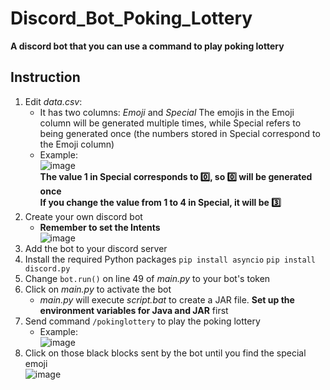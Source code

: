 # Discord_Bot_Poking_Lottery
**A discord bot that you can use a command to play poking lottery**

## Instruction
1. Edit *data.csv*:
   * It has two columns:
     *Emoji* and *Special*
      The emojis in the Emoji column will be generated multiple times, while Special refers to being generated once (the         numbers stored in Special correspond to the Emoji column)
   * Example:  
      ![image](https://github.com/hangjeff/Discord_Bot_Poking_Lottery/assets/163969474/d90186a8-3958-48f0-a384-ed0399561a0b)  
        **The value 1 in Special corresponds to :zero:, so :zero: will be generated once**  
        **If you change the value from 1 to 4 in Special, it will be :three:**
2. Create your own discord bot
   * **Remember to set the Intents**  
     ![image](https://github.com/hangjeff/Discord_Bot_Poking_Lottery/assets/163969474/8a449f12-2fb8-4499-b4e9-fec219c18e85)
3.  Add the bot to your discord server
4. Install the required Python packages
   ``pip install asyncio``
   ``pip install discord.py``
5. Change ``bot.run()`` on line 49 of *main.py* to your bot's token
6. Click on *main.py* to activate the bot
   * *main.py* will execute *script.bat* to create a JAR file. **Set up the environment variables for Java and JAR** first
7. Send command ``/pokinglottery`` to play the poking lottery
   * Example:  
      ![image](https://github.com/hangjeff/Discord_Bot_Poking_Lottery/assets/163969474/821e1b67-2402-4328-b9d2-bf2a8a715b80)
8. Click on those black blocks sent by the bot until you find the special emoji  
 ![image](https://github.com/hangjeff/Discord_Bot_Poking_Lottery/assets/163969474/8b574b49-d139-44b3-b95b-438aea758081)

